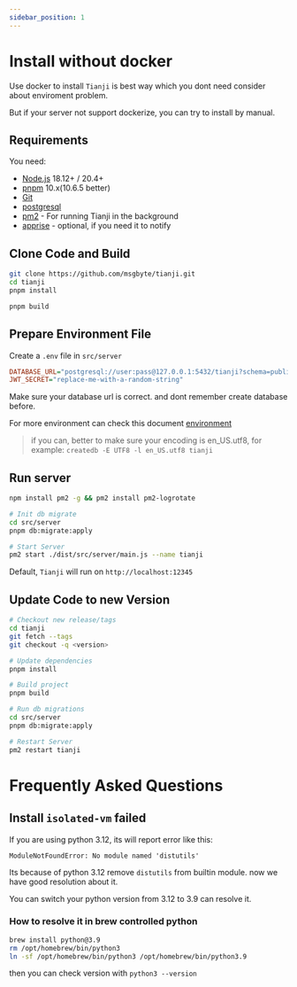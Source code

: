 ```yaml
---
sidebar_position: 1
---
```


# Install without docker

Use docker to install `Tianji` is best way which you dont need consider about enviroment problem.

But if your server not support dockerize, you can try to install by manual.

## Requirements

You need:

- [Node.js](https://nodejs.org/en/download/) 18.12+ / 20.4+
- [pnpm](https://pnpm.io/) 10.x(10.6.5 better)
- [Git](https://git-scm.com/downloads)
- [postgresql](https://www.postgresql.org/)
- [pm2](https://pm2.keymetrics.io/) - For running Tianji in the background
- [apprise](https://github.com/caronc/apprise) - optional, if you need it to notify

## Clone Code and Build

```bash
git clone https://github.com/msgbyte/tianji.git
cd tianji
pnpm install

pnpm build
```

## Prepare Environment File

Create a `.env` file in `src/server`

```ini
DATABASE_URL="postgresql://user:pass@127.0.0.1:5432/tianji?schema=public"
JWT_SECRET="replace-me-with-a-random-string"
```

Make sure your database url is correct. and dont remember create database before.

For more environment can check this document [environment](../environment.md)

> if you can, better to make sure your encoding is en_US.utf8, for example: `createdb -E UTF8 -l en_US.utf8 tianji`

## Run server

```bash
npm install pm2 -g && pm2 install pm2-logrotate

# Init db migrate
cd src/server
pnpm db:migrate:apply

# Start Server
pm2 start ./dist/src/server/main.js --name tianji
```

Default, `Tianji` will run on `http://localhost:12345`

## Update Code to new Version

```bash
# Checkout new release/tags
cd tianji
git fetch --tags
git checkout -q <version>

# Update dependencies
pnpm install

# Build project
pnpm build

# Run db migrations
cd src/server
pnpm db:migrate:apply

# Restart Server
pm2 restart tianji
```

# Frequently Asked Questions

## Install `isolated-vm` failed

If you are using python 3.12, its will report error like this:

```
ModuleNotFoundError: No module named 'distutils'
```

Its because of python 3.12 remove `distutils` from builtin module. now we have good resolution about it.

You can switch your python version from 3.12 to 3.9 can resolve it.

### How to resolve it in brew controlled python

```bash
brew install python@3.9
rm /opt/homebrew/bin/python3
ln -sf /opt/homebrew/bin/python3 /opt/homebrew/bin/python3.9
```

then you can check version with `python3 --version`
